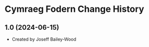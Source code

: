 Cymraeg Fodern Change History
====================

1.0 (2024-06-15)
----------------
* Created by Joseff Bailey-Wood
